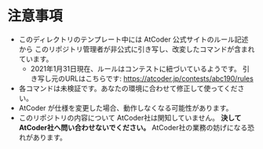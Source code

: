 # 注意事項

* このディレクトリのテンプレート中には AtCoder 公式サイトのルール記述から
  このリポジトリ管理者が非公式に引き写し、改変したコマンドが含まれています。
  * 2021年1月31日現在、ルールはコンテストに紐づいているようです。
    引き写し元のURLはこちらです: https://atcoder.jp/contests/abc190/rules
* 各コマンドは未検証です。あなたの環境に合わせて修正して使ってください。
* AtCoder が仕様を変更した場合、動作しなくなる可能性があります。
* このリポジトリの内容について AtCoder社は関知していません。
  **決してAtCoder社へ問い合わせないでください。** AtCoder社の業務の妨げになる恐れがあります。
